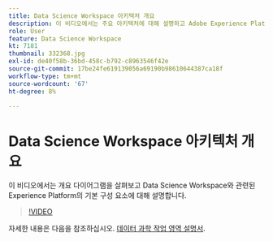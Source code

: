 ```yaml
---
title: Data Science Workspace 아키텍처 개요
description: 이 비디오에서는 주요 아키텍처에 대해 설명하고 Adobe Experience Platform에 있는 데이터 과학 작업 영역의 기본 구성 요소를 보여 줍니다.
role: User
feature: Data Science Workspace
kt: 7181
thumbnail: 332368.jpg
exl-id: de40f58b-36bd-458c-b792-c8963546f42e
source-git-commit: 17be24fe619139056a69190b98610644387ca18f
workflow-type: tm+mt
source-wordcount: '67'
ht-degree: 8%

---
```


# Data Science Workspace 아키텍처 개요

이 비디오에서는 개요 다이어그램을 살펴보고 Data Science Workspace와 관련된 Experience Platform의 기본 구성 요소에 대해 설명합니다.

>[!VIDEO](https://video.tv.adobe.com/v/332368)

자세한 내용은 다음을 참조하십시오. [데이터 과학 작업 영역 설명서](https://experienceleague.adobe.com/docs/experience-platform/data-science-workspace/home.html?lang=ko-KR).
